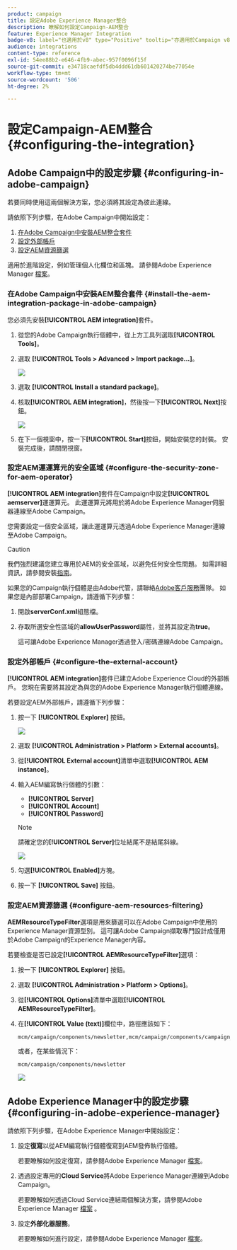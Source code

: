 ```yaml
---
product: campaign
title: 設定Adobe Experience Manager整合
description: 瞭解如何設定Campaign-AEM整合
feature: Experience Manager Integration
badge-v8: label="也適用於v8" type="Positive" tooltip="亦適用於Campaign v8"
audience: integrations
content-type: reference
exl-id: 54ee88b2-e646-4fb9-abec-957f0096f15f
source-git-commit: e34718caefdf5db4ddd61db601420274be77054e
workflow-type: tm+mt
source-wordcount: '506'
ht-degree: 2%

---
```


# 設定Campaign-AEM整合{#configuring-the-integration}



## Adobe Campaign中的設定步驟 {#configuring-in-adobe-campaign}

若要同時使用這兩個解決方案，您必須將其設定為彼此連線。

請依照下列步驟，在Adobe Campaign中開始設定：

1. [在Adobe Campaign中安裝AEM整合套件](#install-the-aem-integration-package-in-adobe-campaign)
1. [設定外部帳戶](#configure-the-external-account)
1. [設定AEM資源篩選](#configure-aem-resources-filtering)

適用於進階設定，例如管理個人化欄位和區塊。 請參閱Adobe Experience Manager [檔案](https://helpx.adobe.com/tw/experience-manager/6-5/sites/administering/using/campaignonpremise.html)。

### 在Adobe Campaign中安裝AEM整合套件 {#install-the-aem-integration-package-in-adobe-campaign}

您必須先安裝&#x200B;**[!UICONTROL AEM integration]**&#x200B;套件。

1. 從您的Adobe Campaign執行個體中，從上方工具列選取&#x200B;**[!UICONTROL Tools]**。
1. 選取 **[!UICONTROL Tools > Advanced > Import package...]**。

   ![](assets/aem_config_1.png)

1. 選取 **[!UICONTROL Install a standard package]**。
1. 核取&#x200B;**[!UICONTROL AEM integration]**，然後按一下&#x200B;**[!UICONTROL Next]**&#x200B;按鈕。

   ![](assets/aem_config_2.png)

1. 在下一個視窗中，按一下&#x200B;**[!UICONTROL Start]**&#x200B;按鈕，開始安裝您的封裝。 安裝完成後，請關閉視窗。

### 設定AEM運運算元的安全區域 {#configure-the-security-zone-for-aem-operator}

**[!UICONTROL AEM integration]**&#x200B;套件在Campaign中設定&#x200B;**[!UICONTROL aemserver]**&#x200B;運運算元。 此運運算元將用於將Adobe Experience Manager伺服器連線至Adobe Campaign。

您需要設定一個安全區域，讓此運運算元透過Adobe Experience Manager連線至Adobe Campaign。

>[!CAUTION]
>
>我們強烈建議您建立專用於AEM的安全區域，以避免任何安全性問題。 如需詳細資訊，請參閱安裝[指南](../../installation/using/security-zones.md)。

如果您的Campaign執行個體是由Adobe代管，請聯絡[Adobe客戶服務](https://helpx.adobe.com/tw/enterprise/admin-guide.html/enterprise/using/support-for-experience-cloud.ug.html)團隊。 如果您是內部部署Campaign，請遵循下列步驟：

1. 開啟&#x200B;**serverConf.xml**&#x200B;組態檔。
1. 存取所選安全性區域的&#x200B;**allowUserPassword**&#x200B;屬性，並將其設定為&#x200B;**true**。

   這可讓Adobe Experience Manager透過登入/密碼連線Adobe Campaign。

### 設定外部帳戶 {#configure-the-external-account}

**[!UICONTROL AEM integration]**&#x200B;套件已建立Adobe Experience Cloud的外部帳戶。 您現在需要將其設定為與您的Adobe Experience Manager執行個體連線。

若要設定AEM外部帳戶，請遵循下列步驟：

1. 按一下 **[!UICONTROL Explorer]** 按鈕。

   ![](assets/aem_config_3.png)

1. 選取 **[!UICONTROL Administration > Platform > External accounts]**。
1. 從&#x200B;**[!UICONTROL External account]**&#x200B;清單中選取&#x200B;**[!UICONTROL AEM instance]**。
1. 輸入AEM編寫執行個體的引數：

   * **[!UICONTROL Server]**
   * **[!UICONTROL Account]**
   * **[!UICONTROL Password]**

   >[!NOTE]
   >
   >請確定您的&#x200B;**[!UICONTROL Server]**&#x200B;位址結尾不是結尾斜線。

   ![](assets/aem_config_4.png)

1. 勾選&#x200B;**[!UICONTROL Enabled]**&#x200B;方塊。
1. 按一下 **[!UICONTROL Save]** 按鈕。

### 設定AEM資源篩選 {#configure-aem-resources-filtering}

**AEMResourceTypeFilter**&#x200B;選項是用來篩選可以在Adobe Campaign中使用的Experience Manager資源型別。 這可讓Adobe Campaign擷取專門設計成僅用於Adobe Campaign的Experience Manager內容。

若要檢查是否已設定&#x200B;**[!UICONTROL AEMResourceTypeFilter]**&#x200B;選項：

1. 按一下 **[!UICONTROL Explorer]** 按鈕。
1. 選取 **[!UICONTROL Administration > Platform > Options]**。
1. 從&#x200B;**[!UICONTROL Options]**&#x200B;清單中選取&#x200B;**[!UICONTROL AEMResourceTypeFilter]**。
1. 在&#x200B;**[!UICONTROL Value (text)]**&#x200B;欄位中，路徑應該如下：

   ```
   mcm/campaign/components/newsletter,mcm/campaign/components/campaign_newsletterpage,mcm/neolane/components/newsletter
   ```

   或者，在某些情況下：

   ```
   mcm/campaign/components/newsletter
   ```

   ![](assets/aem_config_5.png)

## Adobe Experience Manager中的設定步驟 {#configuring-in-adobe-experience-manager}

請依照下列步驟，在Adobe Experience Manager中開始設定：

1. 設定&#x200B;**復寫**&#x200B;以從AEM編寫執行個體復寫到AEM發佈執行個體。

   若要瞭解如何設定復寫，請參閱Adobe Experience Manager [檔案](https://helpx.adobe.com/tw/experience-manager/6-5/sites/deploying/using/replication.html)。

1. 透過設定專用的&#x200B;**Cloud Service**&#x200B;將Adobe Experience Manager連線到Adobe Campaign。

   若要瞭解如何透過Cloud Service連結兩個解決方案，請參閱Adobe Experience Manager [檔案](https://helpx.adobe.com/tw/experience-manager/6-5/sites/administering/using/campaignonpremise.html#ConfiguringAdobeExperienceManager) 。

1. 設定&#x200B;**外部化器服務**。

   若要瞭解如何進行設定，請參閱Adobe Experience Manager [檔案](https://helpx.adobe.com/tw/experience-manager/6-5/sites/developing/using/externalizer.html)。
